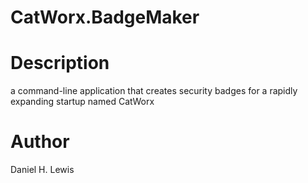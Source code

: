 # CatWorx.BadgeMaker

# Description
a command-line application that creates security badges for a rapidly expanding startup named CatWorx

# Author
Daniel H. Lewis